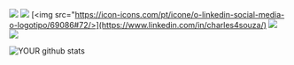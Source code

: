 [<img src="https://img.shields.io/badge/twitter-%231DA1F2.svg?&style=for-the-badge&logo=twitter&logoColor=white" />](https://twitter.com/charles4souza) [<img src="https://img.shields.io/badge/medium-%2312100E.svg?&style=for-the-badge&logo=medium&logoColor=white" />](https://medium.com/@charles4souza/) [<img src="https://icon-icons.com/pt/icone/o-linkedin-social-media-o-logotipo/69086#72/>](https://www.linkedin.com/in/charles4souza/) [<img src = "https://img.shields.io/badge/instagram-%23E4405F.svg?&style=for-the-badge&logo=instagram&logoColor=white">](https://www.instagram.com/charles4souza/) [<img src = "https://img.shields.io/badge/facebook-%231877F2.svg?&style=for-the-badge&logo=facebook&logoColor=white">](https://www.facebook.com/charles4souza)

![YOUR github stats](https://github-readme-stats.vercel.app/api?username=charles4souza)
